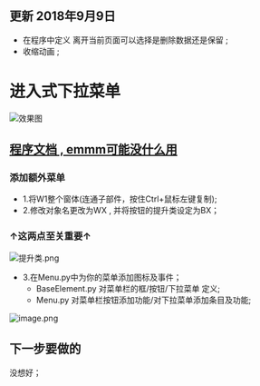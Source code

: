 ## 更新 2018年9月9日
- 在程序中定义 离开当前页面可以选择是删除数据还是保留 ;
- 收缩动画 ;

# 进入式下拉菜单

![效果图](ScreenShot/2.gif)

## [程序文档 , emmm可能没什么用](Documentation/README-5.hoverMenu.md)

### 添加额外菜单

- 1.将W1整个窗体(连通子部件，按住Ctrl+鼠标左键复制);
- 2.修改对象名更改为WX , 并将按钮的提升类设定为BX；
### ↑这两点至关重要↑

![提升类.png](https://upload-images.jianshu.io/upload_images/10769157-aded44441a666282.png?imageMogr2/auto-orient/strip%7CimageView2/2/w/1240)

- 3.在Menu.py中为你的菜单添加图标及事件；
    - BaseElement.py 对菜单栏的框/按钮/下拉菜单 定义;
    - Menu.py 对菜单栏按钮添加功能/对下拉菜单添加条目及功能;

![image.png](https://upload-images.jianshu.io/upload_images/10769157-44f6e8eee864054e.png?imageMogr2/auto-orient/strip%7CimageView2/2/w/1240)

## 下一步要做的
没想好；